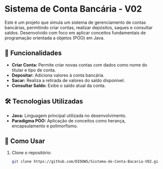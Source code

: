# Sistema de Conta Bancária - V02

Este é um projeto que simula um sistema de gerenciamento de contas bancárias, permitindo criar contas, realizar depósitos, saques e consultar saldos. Desenvolvido com foco em aplicar conceitos fundamentais de programação orientada a objetos (POO) em Java.

## 🔗 Funcionalidades

- **Criar Conta:** Permite criar novas contas com dados como nome do titular e tipo de conta.
- **Depositar:** Adiciona valores à conta bancária.
- **Sacar:** Realiza a retirada de valores do saldo disponível.
- **Consultar Saldo:** Exibe o saldo atual da conta.

## 🛠️ Tecnologias Utilizadas

- **Java:** Linguagem principal utilizada no desenvolvimento.
- **Paradigma POO:** Aplicação de conceitos como herança, encapsulamento e polimorfismo.

## 🚀 Como Usar

1. Clone o repositório:
   ```bash
   git clone https://github.com/DIOOWS/Sistema-de-Conta-Bacaria-V02.git

